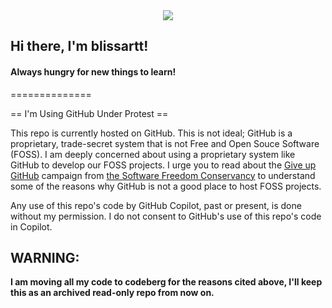 
<div id="header" align="center">
  <img src="https://avatars.githubusercontent.com/u/146645211?s=400&u=65712cdb9da01972acc8f102b620c46ad1d2b021&v=4"/>
</div>



## Hi there, I'm blissartt!
#### Always hungry for new things to learn!
==============

== I'm Using GitHub Under Protest ==

This repo is currently hosted on GitHub.  This is not ideal; GitHub is a
proprietary, trade-secret system that is not Free and Open Souce Software
(FOSS).  I am deeply concerned about using a proprietary system like GitHub
to develop our FOSS projects. I urge you to read about the
[Give up GitHub](https://GiveUpGitHub.org) campaign from
[the Software Freedom Conservancy](https://sfconservancy.org) to understand
some of the reasons why GitHub is not a good place to host FOSS projects.

Any use of this repo's code by GitHub Copilot, past or present, is done
without my permission.  I do not consent to GitHub's use of this repo's
code in Copilot.


## **WARNING:**
**I am moving all my code to codeberg for the reasons cited above, I'll keep this as an archived read-only repo from now on.**


<!--
**blissartt/blissartt** is a ✨ _special_ ✨ repository because its `README.md` (this file) appears on your GitHub profile.
-->
